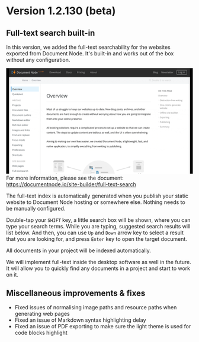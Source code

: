 ﻿# Version 1.2.130 (beta)

## Full-text search built-in

In this version, we added the full-text searchability for the websites exported from Document Node. It's built-in and works out of the box without any configuration.

![screencast-full-text-search](screencast-full-text-search.gif)
For more information, please see the document: https://documentnode.io/site-builder/full-text-search

The full-text index is automatically generated when you publish your static website to Document Node hosting or somewhere else. Nothing needs to be manually configured.

Double-tap your `SHIFT` key, a little search box will be shown, where you can type your search terms. While you are typing, suggested search results will list below. And then, you can use `Up` and `Down` arrow key to select a result that you are looking for, and press `Enter` key to open the target document.

All documents in your project will be indexed automatically.

We will implement full-text inside the desktop software as well in the future. It will allow you to quickly find any documents in a project and start to work on it.

## Miscellaneous improvements & fixes

* Fixed issues of normalising image paths and resource paths when generating web pages
* Fixed an issue of Markdown syntax highlighting delay
* Fixed an issue of PDF exporting to make sure the light theme is used for code blocks highlight
